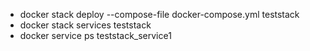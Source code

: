 - docker stack deploy --compose-file docker-compose.yml teststack
- docker stack services teststack
- docker service ps teststack_service1